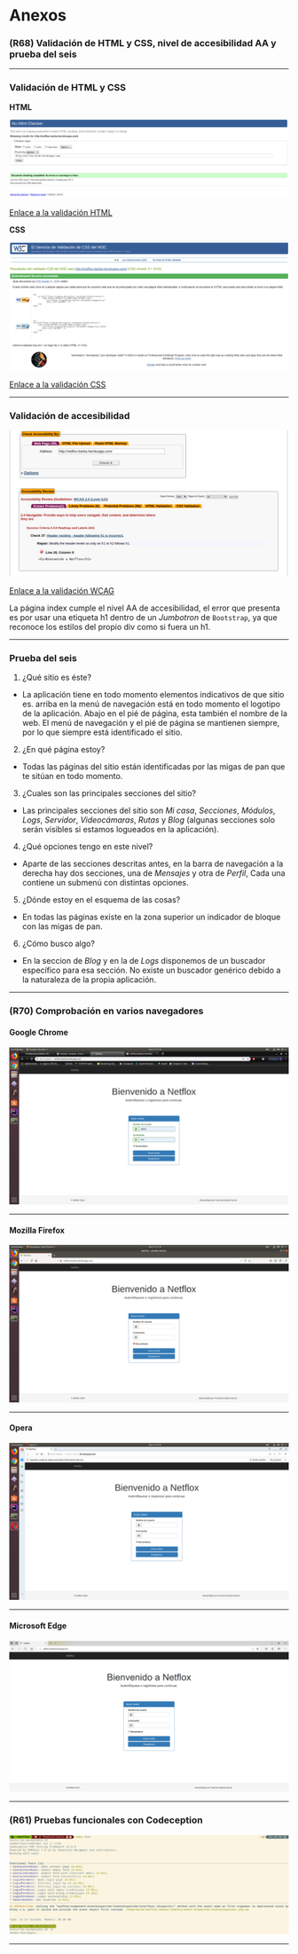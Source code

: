 # Anexos

### **(R68) Validación de HTML y CSS, nivel de accesibilidad AA y prueba del seis**
---
### Validación de HTML y CSS

**HTML**

![Validación HTML](images/anexo/validacion_html.png)

[Enlace a la validación HTML](https://validator.w3.org/nu/?doc=http%3A%2F%2Fnetflox-barba.herokuapp.com%2F)

**CSS**

![Validación CSS](images/anexo/validacion_css.png)

[Enlace a la validación CSS](https://jigsaw.w3.org/css-validator/validator?uri=http%3A%2F%2Fnetflox-barba.herokuapp.com%2F&profile=css3svg&usermedium=all&warning=1&vextwarning=&lang=es)

---

### Validación de accesibilidad

![Validación accesibilidad](images/anexo/validacion_acces.png)

[Enlace a la validación WCAG](https://achecker.ca/checker/)

La página index cumple el nivel AA de accesibilidad, el error que presenta es por usar una etiqueta h1 dentro de un *Jumbotron* de `Bootstrap`, ya que reconoce los estilos del propio div como si fuera un h1.

---

### Prueba del seis

 1. ¿Qué sitio es éste?
- La aplicación tiene en todo momento elementos indicativos de que sitio es. arriba en la menú de navegación está en todo momento el logotipo de la aplicación. Abajo en el pié de página, esta también el nombre de la web. El menú de navegación y el pié de página se mantienen siempre, por lo que siempre está identificado el sitio.

 2. ¿En qué página estoy?
- Todas las páginas del sitio están identificadas por las migas de pan que te sitúan en todo momento.

 3. ¿Cuales son las principales secciones del sitio?
- Las principales secciones del sitio son *Mi casa*, *Secciones*, *Módulos*, *Logs*, *Servidor*, *Videocámaras*, *Rutas* y *Blog* (algunas secciones solo serán visibles si estamos logueados en la aplicación).

 4. ¿Qué opciones tengo en este nivel?
- Aparte de las secciones descritas antes, en la barra de navegación a la derecha hay dos secciones, una de *Mensajes* y otra de *Perfil*, Cada una contiene un submenú con distintas opciones.

 5. ¿Dónde estoy en el esquema de las cosas?
- En todas las páginas existe en la zona superior un indicador de bloque con las migas de pan.

 6. ¿Cómo busco algo?
- En la seccion de *Blog* y en la de *Logs* disponemos de un buscador específico para esa sección. No existe un buscador genérico debido a la naturaleza de la propia aplicación.

---

### **(R70) Comprobación en varios navegadores**

#### **Google Chrome**

![Captura Google Chrome](images/anexo/captura_chrome.png)

---

#### **Mozilla Firefox**

![Captura Mozilla Firefox](images/anexo/captura_firefox.png)

---

#### **Opera**

![Captura Opera](images/anexo/captura_opera.png)

---

#### **Microsoft Edge**

![Captura Microsoft Edge](images/anexo/captura_edge.png)

---

### **(R61) Pruebas funcionales con Codeception**

![Pruebas Codeception](images/anexo/captura_codeception.png)

---
